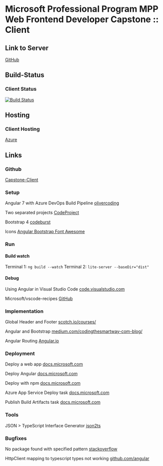 # Microsoft Professional Program MPP Web Frontend Developer Capstone :: Client

## Link to Server

[GitHub](https://github.com/DonCorleone/Capstone-Server)

## Build-Status

### Client Status

[![Build Status](https://vitocorleone77.visualstudio.com/Capstone_Client/_apis/build/status/Capstone_Client-CI?branchName=master)](https://vitocorleone77.visualstudio.com/Capstone_Client/_build/latest?definitionId=7&branchName=master)

## Hosting

### Client Hosting

[Azure](https://capstone-client.azurewebsites.net/)

## Links

### Github

[Capstone-Client](https://github.com/DonCorleone/Capstone-Client)

### Setup

Angular 7 with Azure DevOps Build Pipeline [olivercoding](https://www.olivercoding.com/2019-01-19-angular-azure-devops/)

Two separated projects [CodeProject](https://www.codeproject.com/Articles/1274513/Angular-7-with-NET-Core-2-2-Global-Weather-Part-1)

Bootstrap 4 [codeburst](https://codeburst.io/getting-started-with-angular-7-and-bootstrap-4-styling-6011b206080)

Icons [Angular Bootstrap Font Awesome](https://www.npmjs.com/package/angular-font-awesome)

### Run

#### Build watch

Terminal 1: `ng build --watch`
Terminal 2: `lite-server --baseDir="dist"`

#### Debug
Using Angular in Visual Studio Code [code.visualstudio.com](https://code.visualstudio.com/docs/nodejs/angular-tutorial)

Microsoft/vscode-recipes [GitHub](https://github.com/Microsoft/vscode-recipes/tree/master/Angular-CLI)

### Implementation

Global Header and Footer [scotch.io/courses/](https://scotch.io/courses/build-your-first-angular-website/creating-an-angular-header-and-footer)

Angular and Bootstrap [medium.com/codingthesmartway-com-blog/](https://medium.com/codingthesmartway-com-blog/using-bootstrap-with-angular-c83c3cee3f4a)

Angular Routing [Angular.io](https://angular.io/guide/router)

### Deployment

Deploy a web app [docs.microsoft.com](https://docs.microsoft.com/en-us/azure/devops/pipelines/languages/javascript?view=azure-devops&tabs=yaml)

Deploy Angular [docs.microsoft.com](https://docs.microsoft.com/en-gb/azure/devops/pipelines/languages/javascript?view=azure-devops&tabs=yaml#tabpanel_o8jNcSRUQF_designer)

Deploy with npm [docs.microsoft.com](https://docs.microsoft.com/en-gb/azure/devops/pipelines/artifacts/npm?view=azure-devops&tabs=yaml#tabpanel_q-X-FHfp2K_designer)

Azure App Service Deploy task [docs.microsoft.com](https://docs.microsoft.com/en-us/azure/devops/pipelines/targets/webapp?view=azure-devops&tabs=yaml)

Publish Build Artifacts task [docs.microsoft.com](https://docs.microsoft.com/en-us/azure/devops/pipelines/tasks/utility/publish-build-artifacts?view=azure-devops)

### Tools
JSON > TypeScript Interface Generator [json2ts](http://json2ts.com/)

### Bugfixes

No package found with specified pattern [stackoverflow](https://stackoverflow.com/questions/51790735/no-package-found-with-specified-pattern-d-a-r1-a-zip/52746997)

HttpClient mapping to typescript types not working [github.com/angular](https://github.com/angular/angular/issues/20770)

